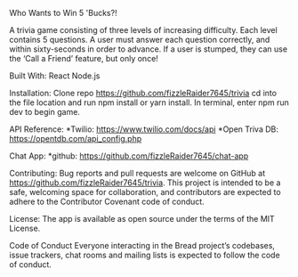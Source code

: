 Who Wants to Win 5 'Bucks?!

A trivia game consisting of three levels of increasing difficulty. Each level contains 5 questions. A user must answer each question correctly, and within sixty-seconds in order to advance. If a user is stumped, they can use the ‘Call a Friend’ feature, but only once!

Built With:
React
Node.js

Installation:
Clone repo https://github.com/fizzleRaider7645/trivia cd into the file location and run npm install or yarn install. In terminal, enter npm run dev to begin game.


API Reference:
*Twilio: https://www.twilio.com/docs/api
*Open Triva DB: https://opentdb.com/api_config.php

Chat App:
*github: https://github.com/fizzleRaider7645/chat-app

Contributing:
Bug reports and pull requests are welcome on GitHub at https://github.com/fizzleRaider7645/trivia. This project is intended to be a safe, welcoming space for collaboration, and contributors are expected to adhere to the Contributor Covenant code of conduct.

License:
The app is available as open source under the terms of the MIT License.

Code of Conduct
Everyone interacting in the Bread project’s codebases, issue trackers, chat rooms and mailing lists is expected to follow the code of conduct.

